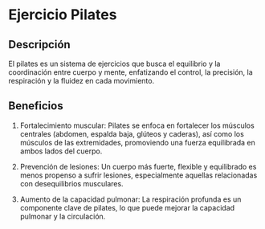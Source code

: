 # Ejercicio Pilates

## Descripción
El pilates es un sistema de ejercicios que busca el equilibrio y la coordinación entre cuerpo y mente, enfatizando el control, la precisión, la respiración y la fluidez en cada movimiento.

## Beneficios
1. Fortalecimiento muscular:
Pilates se enfoca en fortalecer los músculos centrales (abdomen, espalda baja, glúteos y caderas), así como los músculos de las extremidades, promoviendo una fuerza equilibrada en ambos lados del cuerpo.

2. Prevención de lesiones:
Un cuerpo más fuerte, flexible y equilibrado es menos propenso a sufrir lesiones, especialmente aquellas relacionadas con desequilibrios musculares.

3. Aumento de la capacidad pulmonar:
La respiración profunda es un componente clave de pilates, lo que puede mejorar la capacidad pulmonar y la circulación. 